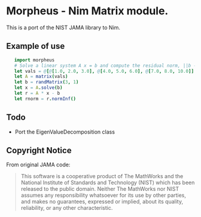 # Morpheus - Nim Matrix module.

This is a port of the NIST JAMA library to Nim.

## Example of use

```nim
   import morpheus
   # Solve a linear system A x = b and compute the residual norm, ||b - A x||.
   let vals = @[@[1.0, 2.0, 3.0], @[4.0, 5.0, 6.0], @[7.0, 8.0, 10.0]]
   let A = matrix(vals)
   let b = randMatrix(3, 1)
   let x = A.solve(b)
   let r = A * x - b
   let rnorm = r.normInf()
```

## Todo
- Port the EigenValueDecomposition class

## Copyright Notice
From original JAMA code:

> This software is a cooperative product of The MathWorks and the National 
> Institute of Standards and Technology (NIST) which has been released to the 
> public domain. Neither The MathWorks nor NIST assumes any responsibility 
> whatsoever for its use by other parties, and makes no guarantees, expressed or 
> implied, about its quality, reliability, or any other characteristic.
